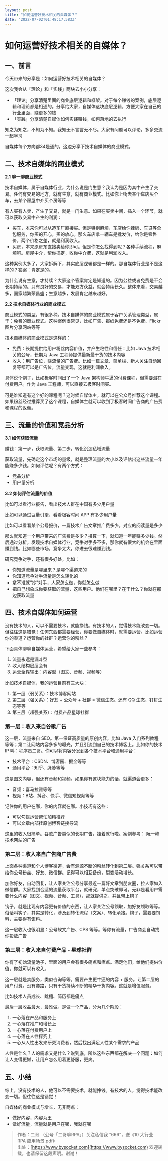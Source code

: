 ```yaml
---
layout: post
title: "如何运营好技术相关的自媒体？"
date: "2022-07-02T01:48:17.583Z"
---
```

如何运营好技术相关的自媒体？
==============

一、前言
----

今天带来的分享是：如何运营好技术相关的自媒体？

这次我会从「理论」和「实践」两块去小小分享：

*   「理论」分享清楚里面的商业底层逻辑和框架。对于每个赚钱的案例，底层逻辑和理论都是相通的。分享给大家，自媒体这块底层逻辑，方便大家在自己的行业里面，赚更多的钱
*   「实践」分享清楚自媒体如何实践赚钱，如何落地的去执行

知之为知之，不知为不知。我知无不言言无不尽。大家有问题可以评论，多多交流一起学习

自媒体每个方向都34是通的，这边分享下技术自媒体的商业模式。

二、技术自媒体的商业模式
------------

**2.1 聊一聊商业模式**

技术自媒体，属于自媒体行业，为什么说是门生意？我认为是因为其中产生了交易。任何有交易的地方，就有生意，就有商业模式。比如你上街去某个车店买个车，去某个房屋中介买个房等等

有人买有人卖，产生了交易，就是一门生意。如果在买卖中间，插入一个环节，就可以获取交易中产生的利润：

*   买车，本来你可以从造车厂直接买。但是特别麻烦，车店给你挂牌、车贷等全包服务，你买的开心，买的放心。那么车店拿一辆车是批发价，给你是零售价，两个价格之差，就是利润收入。
*   买房，本来原房东直接卖给你即可。但是你怎么找得到呢？各种手续流程，麻烦吧。房屋中介，帮你搞定，收你中介费，这就是利润收入。

这种案例太多了，大家拆解下，其实底层逻辑都是一样的。那自媒体行业是不是这样的？答案：肯定是的。

为什么说有生意，才持续？大家这个答案肯定是知道的。因为公益或者免费是不会长期持续的。只有良好的交易，才能双方获益，就会持续长久。整体来看，交易越多，国家越繁荣昌盛；生意越多，发展肯定越来越好。

**2.2 技术自媒体行业的商业模式**

商业模式的类型，有很多种。技术自媒体的商业模式属于客户关系管理类型，属于：免费的商业模式。这种案例很常见，比如广告、报纸免费还是不免费、Flickr 图片分享网站等等

技术自媒体的商业模式是这样的：

*   免费：长期提供给用户粉丝内容价值，并产生粘性和信任：比如 Java 技术相关的公号，长期为 Java 工程师提供最新最干货的技术内容
*   收入：用广告位，赚流量的广告费。比如一篇文章、菜单栏、新人关注自动回复等都可以是广告位，流量变现，这就是利润收入。

具体说个例子，比如极客时间出了一个 Java 架构师牛逼的付费课程，但需要潜在付费用户。作为 Java 工程师，可以直接去极客时间买。

可是谁知道有这个好的课程呢？这时候自媒体主，就可以在公众号推荐这个课程。如果粉丝经过推荐买了这个课程，自媒体主就可以收到了极客时间广告商的广告费和课程的返佣。

三、流量的价值和竞品分析
------------

**3.1 如何获取流量**

赚钱：第一步，获取流量、第二步，转化沉淀私域流量

获取流量，先确定这个市场的量级，就是整理流量的大小以及评估出这些流量一年能赚多少钱。如何评估呢？有两个方式：

*   竞品分析
*   用户量分析

**3.2 如何评估流量的价值**

比如可以看行业报告，看出技术人群在中国有多少用户量

比如可以通过巨量引擎，看看极客时间 APP 有多少用户量

比如可以看看某个公号报价，一篇技术广告文章推广费多少，对应的阅读量是多少

那么就知道一个用户带来的广告费是多少？换算一下，就知道一年能赚多少钱。然后通过分析，发现技术自媒体行业，竞争对手多不多，那你就有很大的机会在里面赚到钱。比如哪些市场，竞争太大，你进去很难赚到钱。

研究竞争对手，还有很多好处，比如：

*   你知道流量是哪里来？是哪个渠道来的
*   你知道竞争对手流量是怎么转化的
*   拿不准就“抄”对手，人家怎么做，你就怎么做
*   把自己想象成你要获取的流量，这些用户。他们在哪里？在干什么？你就在那边获取流量

四、技术自媒体如何运营
-----------

没有技术的人，可以不需要技术，就能挣钱。有技术的人，觉得技术能改变一切。但往往这是错觉！任何东西都需要经营，你要做自媒体时，就需要运营。比如运营你的渠道？运营你的社群？运营你的粉丝？

下面具体聊聊自媒体运营，希望给大家一些参考：

1.  流量永远是漏斗型
2.  收入结构层层会有
3.  运营全靠输出：内容型（图文、音频、视频等）

比如技术自媒体，我的运营目前有三大块：

1.  第一层（弱关系）：技术博客网站
2.  第二层（强关系）：好友 + 公众号 + 社群 = 微信生态。还有 QQ 生态、钉钉生态等等
3.  第三层（超强关系）：付费产品星球社群

### 第一层：收入来自谷歌广告

这一层，流量来自 SEO。第一保证高质量的原创内容，比如 Java 入门系列教程等等；第二让网站内容多多的曝光，并且引流到自己的技术博客上。比如你的技术 IP 叫：程序员二哥。你可以将内容分发到各个技术平台和通用平台：

*   技术平台：CSDN、博客园、掘金等等
*   通用平台：知乎、脉脉等等

这是图文内容，但还有音频和视频。如果你有这块能力的话，就渠道会更多：

*   音频：喜马拉雅等等
*   视频：B站、抖音、快手、微信短视频等等

记住你的用户在哪，你的内容就在哪。小技巧有这些：

*   可以勾搭运营帮忙加精推荐
*   可以文章内部挂原创博客链接导流

这里的收入很简单。谷歌广告类似的长期广告，挂着就行啦。案例参考： 阮一峰 技术网站的广告

### 第二层：收入来自广告商广告费

上面各种渠道和个人博客渠道，会有源源不断的粉丝转化到第二层。强关系可以带给你公号粉丝、好友、微信群。记得可以相互备份，裂变活动增长。

加你好友，自动回复，让人家关注公号分享最近一篇好文章到朋友圈，拉人家如入微信群。大家找到合适的流量获取平台，就研究，单点突破即可。无非是看用户需要什么内容（图文、视频、音频、工具），那就提供之，并且带上钩子

钩子，就是比现有内容更有价值的东西，让人家关注公号领取，加好友领取等等。俗话叫钩子，其实是转化，涉及到转化流程（文案）、转化承接。钩子，需要要饵料，主要得有饵料。

这一层收入也很明显：公号软文广告、CPS 等等。等你有流量，广告商会自动找你投放广告

### 第三层：收入来自付费产品 - 星球社群

你有了初始流量池子，里面的用户会有很多痛点和痒点。满足他们，给他们提供价值，你就可以有收入。

这一层就是卖服务，类似咨询等等。需要产生更牛逼的内容 + 服务。让第二层的用户付费。没有套路，只有干货持续不断的精华干货内容。这就是增值服务。

比如技术人员成长、跳槽、简历都是痛点

最后一层收益最大，最难做。是做一个产品，分为几个阶段：

1.  一心落在产品和服务上
2.  一心落在推广和增长上
3.  一心落在付费用户上
4.  一心落在人性探究上
5.  一心从人性出发来研究消费者，然后找出满足人性某个需求的产品

人性是什么？人的需求又是什么？说到底，所以这些东西都在解决一个问题：如何让人变得更懒，让用户怎么用着更舒服，更爽。

五、小结
----

综上，没有技术的人，他可以不需要技术，就能挣钱。有技术的人，觉得技术能改变一切。但往往这是错觉！

自媒体的商业模式与增长，无非两点：

*   做好内容，内容为王
*   做好流量，流量就是用户在哪，我就在哪

> 作者：二哥 （公号「二哥聊RPA」）关注私信我 “666”，送《10 大行业 RPA 应用场景.pdf》  
> 出处：[https://www.bysocket.com](https://www.bysocket.com) 欢迎转载，也请保留这段声明。谢谢！